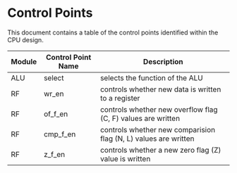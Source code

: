 # Control Points 
This document contains a table of the control points identified within the 
CPU design.

| Module | Control Point Name  | Description |
| --------------- | --------------- | --------------- |
| ALU | select | selects the function of the ALU |
| RF | wr_en | controls whether new data is written to a register |
| RF | of_f_en | controls whether new overflow flag (C, F) values are written |
| RF | cmp_f_en | controls whether new comparision flag (N, L) values are written | 
| RF | z_f_en | controls whether a new zero flag (Z) value is written |
